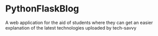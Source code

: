 # PythonFlaskBlog
A web application for the aid of students where they can get an easier explanation of the latest technologies uploaded by tech-savvy
